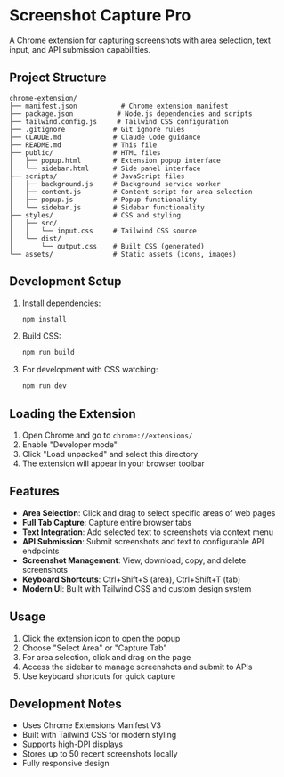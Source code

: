 # Screenshot Capture Pro

A Chrome extension for capturing screenshots with area selection, text input, and API submission capabilities.

## Project Structure

```
chrome-extension/
├── manifest.json           # Chrome extension manifest
├── package.json           # Node.js dependencies and scripts
├── tailwind.config.js     # Tailwind CSS configuration
├── .gitignore            # Git ignore rules
├── CLAUDE.md             # Claude Code guidance
├── README.md             # This file
├── public/               # HTML files
│   ├── popup.html        # Extension popup interface
│   └── sidebar.html      # Side panel interface
├── scripts/              # JavaScript files
│   ├── background.js     # Background service worker
│   ├── content.js        # Content script for area selection
│   ├── popup.js          # Popup functionality
│   └── sidebar.js        # Sidebar functionality
├── styles/               # CSS and styling
│   ├── src/
│   │   └── input.css     # Tailwind CSS source
│   └── dist/
│       └── output.css    # Built CSS (generated)
└── assets/               # Static assets (icons, images)
```

## Development Setup

1. Install dependencies:
   ```bash
   npm install
   ```

2. Build CSS:
   ```bash
   npm run build
   ```

3. For development with CSS watching:
   ```bash
   npm run dev
   ```

## Loading the Extension

1. Open Chrome and go to `chrome://extensions/`
2. Enable "Developer mode"
3. Click "Load unpacked" and select this directory
4. The extension will appear in your browser toolbar

## Features

- **Area Selection**: Click and drag to select specific areas of web pages
- **Full Tab Capture**: Capture entire browser tabs
- **Text Integration**: Add selected text to screenshots via context menu
- **API Submission**: Submit screenshots and text to configurable API endpoints
- **Screenshot Management**: View, download, copy, and delete screenshots
- **Keyboard Shortcuts**: Ctrl+Shift+S (area), Ctrl+Shift+T (tab)
- **Modern UI**: Built with Tailwind CSS and custom design system

## Usage

1. Click the extension icon to open the popup
2. Choose "Select Area" or "Capture Tab"
3. For area selection, click and drag on the page
4. Access the sidebar to manage screenshots and submit to APIs
5. Use keyboard shortcuts for quick capture

## Development Notes

- Uses Chrome Extensions Manifest V3
- Built with Tailwind CSS for modern styling
- Supports high-DPI displays
- Stores up to 50 recent screenshots locally
- Fully responsive design